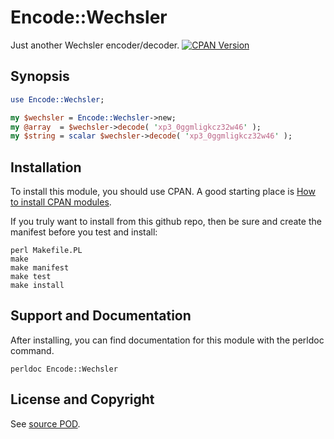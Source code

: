 Encode::Wechsler
=====================
Just another Wechsler encoder/decoder.  [![CPAN Version](https://badge.fury.io/pl/Encode-Wechsler.svg)](https://metacpan.org/pod/Encode::Wechsler)

Synopsis
--------
```perl
use Encode::Wechsler;

my $wechsler = Encode::Wechsler->new;
my @array  = $wechsler->decode( 'xp3_0ggmligkcz32w46' );
my $string = scalar $wechsler->decode( 'xp3_0ggmligkcz32w46' );
```

Installation
------------
To install this module, you should use CPAN. A good starting
place is [How to install CPAN modules](http://www.cpan.org/modules/INSTALL.html).

If you truly want to install from this github repo, then
be sure and create the manifest before you test and install:
```
perl Makefile.PL
make
make manifest
make test
make install
```

Support and Documentation
-------------------------
After installing, you can find documentation for this module with the
perldoc command.
```
perldoc Encode::Wechsler
```
License and Copyright
---------------------
See [source POD](/lib/Encode/Wechsler.pm).
